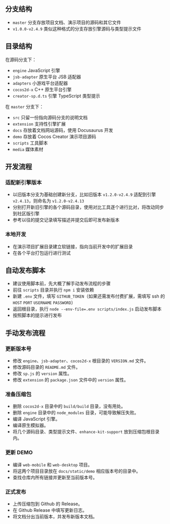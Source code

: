 ## 分支结构

- `master` 分支存放项目文档、演示项目的源码和其它文件
- `v1.0.0-v2.4.9` 类似这种格式的分支存放引擎源码与类型提示文件
  
## 目录结构

在源码分支下：

- `engine` JavaScript 引擎
- `jsb-adapter` 原生平台 JSB 适配器
- `adapters` 小游戏平台适配器
- `cocos2d-x` C++ 原生平台引擎
- `creator-sp.d.ts` 引擎 TypeScript 类型提示

在 `master` 分支下：

- `src` 只留一份指向源码分支的说明文档
- `extension` 支持性引擎扩展
- `docs` 存放着文档网站源码，使用 Docusaurus 开发
- `demo` 存放着 Cocos Creator 演示项目源码
- `scripts` 工具脚本
- `media` 媒体素材

## 开发流程

### 适配新引擎版本

- 以旧版本分支为基础创建新分支，比如旧版本 `v1.2.0-v2.4.9` 适配到引擎 `v2.4.13`，则命名为 `v1.2.0-v2.4.13`
- 分别打开新旧引擎的各个源码目录，使用对比工具逐个进行比对，将改动同步到社区版引擎
- 参考以往的提交记录填写描述并提交后即可发布新版本

### 本地开发

- 在演示项目扩展目录建立软链接，指向当前开发中的扩展目录
- 在各个平台打包运行进行测试

## 自动发布脚本

- 建议使用脚本前，先大概了解手动发布流程的步骤
- 前往 `scripts` 目录并执行 `npm i` 安装依赖
- 新建 `.env` 文件，填写 `GITHUB_TOKEN`（如果还需发布付费扩展，需填写 ssh 的 `HOST` `PORT` `USERNAME` `PASSWORD`）
- 返回根目录，执行 `node --env-file=.env scripts/index.js` 启动发布脚本
- 按照脚本的提示进行发布

## 手动发布流程

### 更新版本号

- 修改 `engine`、`jsb-adapter`、`cocos2d-x` 根目录的 `VERSION.md` 文件。
- 修改源码目录的 `README.md` 文件。
- 修改 `sp.js` 的 `version` 属性。
- 修改 `extension` 的 `package.json` 文件中的 `version` 属性。

### 准备压缩包

- 删除 `cocos2d-x` 目录中的 `build/build` 目录，没有用处。
- 删除 `engine` 目录中的 `node_modules` 目录，可能导致解压失败。
- 编译 JavaScript 引擎。
- 编译原生模拟器。
- 将几个源码目录、类型提示文件、`enhance-kit-support` 放到压缩包根目录内。

### 更新 DEMO

- 编译 `web-mobile` 和 `web-desktop` 项目。
- 将这两个项目目录放在 `docs/static/demo` 相应版本号的目录中。
- 查找仓库内所有链接并更新至当前版本号。

### 正式发布

- 上传压缩包到 Github 的 Release。
- 在 Github Release 中填写更新日志。
- 将文档分出当前版本，并发布新版本文档。
